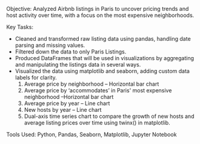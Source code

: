 Objective: Analyzed Airbnb listings in Paris to uncover pricing trends and host activity over time, with a focus on the most expensive neighborhoods.

Key Tasks:
- Cleaned and transformed raw listing data using pandas, handling date parsing and missing values.
- Filtered down the data to only Paris Listings.
- Produced DataFrames that will be used in visualizations by aggregating and manipulating the listings data in several ways.
- Visualized the data using matplotlib and seaborn, adding custom data labels for clarity.
  1. Average price by neighborhood – Horizontal bar chart
  2. Average price by ‘accommodates’ in Paris' most expensive neighborhood –Horizontal bar chart
  3. Average price by year – Line chart
  4. New hosts by year – Line chart
  5. Dual-axis time series chart to compare the growth of new hosts and average listing prices over time using twinx() in matplotlib.

Tools Used: Python, Pandas, Seaborn, Matplotlib, Jupyter Notebook


